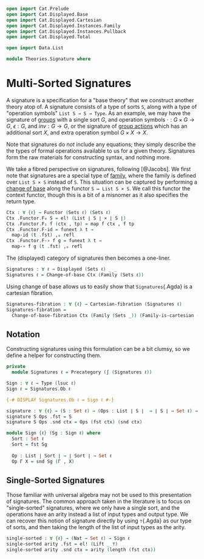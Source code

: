```agda
open import Cat.Prelude
open import Cat.Displayed.Base
open import Cat.Displayed.Cartesian
open import Cat.Displayed.Instances.Family
open import Cat.Displayed.Instances.Pullback
open import Cat.Displayed.Total

open import Data.List

module Theories.Signature where
```

# Multi-Sorted Signatures

A signature is a specification for a "base theory" that we construct
another theory atop of. A signature consists of a type of sorts `S`,
along with a type of "operation symbols" `List S → S → Type`. As an
example, we may have the signature of [groups] with a single sort
$G$, and operation symbols $\cdot : G \times G \to G$, $\epsilon : G$,
and $inv : G \to G$, or the signature of [group actions] which has
an additional sort $X$, and extra operation symbol $G \times X \to X$.

[groups]: Algebra.Group.html
[group actions]: Algebra.Group.Action.html

Note that signatures do *not* include any equations; they simply
describe the the types of formal operations available to us for a given
theory. Signatures form the raw materials for constructing syntax,  and
nothing more.

We take a fibred perspective on signatures, following [@Jacobs].
We first note that signatures are a special type of [family], where
the family is defined over `List S × S` instead of `S`. This situation
can be captured by performing a [change of base] along the functor
`S ↦ List S × S`. We call this functor the context functor, though
this is a bit of a misnomer as it also specifies the return type.

[family]: Cat.Displayed.Instances.Family.html
[change of base]: Cat.Displayed.Instances.Pullback.html

```agda
Ctx : ∀ {ℓ} → Functor (Sets ℓ) (Sets ℓ)
Ctx .Functor.F₀ S = el! (List ∣ S ∣ × ∣ S ∣)
Ctx .Functor.F₁ f (ctx , tp) = map f ctx , f tp
Ctx .Functor.F-id = funext λ t →
  map-id (t .fst) ,ₚ refl
Ctx .Functor.F-∘ f g = funext λ t →
  map-∘ f g (t .fst) ,ₚ refl
```

The (displayed) category of signatures then becomes a one-liner.

```agda
Signatures : ∀ ℓ → Displayed (Sets ℓ) _ _
Signatures ℓ = Change-of-base Ctx (Family (Sets ℓ))
```

Using change of base allows us to easily show that `Signatures`{.Agda}
is a cartesian fibration.

```agda
Signatures-fibration : ∀ {ℓ} → Cartesian-fibration (Signatures ℓ)
Signatures-fibration =
  Change-of-base-fibration Ctx (Family (Sets _)) (Family-is-cartesian (Sets _))
```

## Notation

Constructing signatures using this formulation can be a bit clumsy, so
we define a helper for constructing them.

```agda
private
  module Signatures ℓ = Precategory (∫ (Signatures ℓ))

Sign : ∀ ℓ → Type (lsuc ℓ)
Sign ℓ = Signatures.Ob ℓ

{-# DISPLAY Signatures.Ob ℓ = Sign ℓ #-}

signature : ∀ {ℓ} → (S : Set ℓ) → (Ops : List ∣ S ∣  → ∣ S ∣ → Set ℓ) → Sign ℓ
signature S Ops .fst = S
signature S Ops .snd ctx = Ops (fst ctx) (snd ctx)

module Sign {ℓ} (Sg : Sign ℓ) where
  Sort : Set ℓ
  Sort = fst Sg
  
  Op : List ∣ Sort ∣ → ∣ Sort ∣ → Set ℓ
  Op Γ X = snd Sg (Γ , X)
```

## Single-Sorted Signatures

Those familiar with universal algebra may not be used to this
presentation of signatures. The common approach taken in the literature
is to focus on "single-sorted" signatures, where we only have a single
sort, and the operations have an arity instead a list of input types
and output type. We can recover this notion of signature directly
by using `⊤`{.Agda} as our type of sorts, and then taking the
length of the list of input types as the arity.

```agda
single-sorted : ∀ {ℓ} → (Nat → Set ℓ) → Sign ℓ
single-sorted arity .fst = el! (Lift _ ⊤)
single-sorted arity .snd ctx = arity (length (fst ctx))
```
